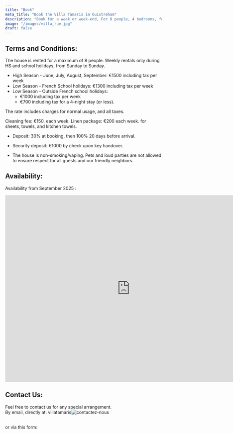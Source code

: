 ```yaml
---
title: "Book"
meta_title: "Book the Villa Tamaris in Ouistreham"
description: "Book for a week or week-end, For 8 people, 4 bedrooms, fully equipped, all comforts, high-end amenities."
image: "/images/villa_rue.jpg"
draft: false
---
```


<h2> Terms and Conditions: </h2>
The house is rented for a maximum of 8 people. Weekly rentals only during HS and school holidays, from Sunday to Sunday.

- High Season - June, July, August, September: €1500 including tax per week
- Low Season - French School holidays: €1300 including tax per week
- Low Season - Outside French school holidays:
    - €1000 including tax per week
    - €700 including tax for a 4-night stay (or less).

The rate includes charges for normal usage, and all taxes.

Cleaning fee: €150. each week.
Linen package: €200 each week. for sheets, towels, and kitchen towels. 

- Deposit: 30% at booking, then 100% 20 days before arrival.

- Security deposit: €1000 by check upon key handover.

- The house is non-smoking/vaping. Pets and loud parties are not allowed to ensure respect for all guests and our friendly neighbors.

<h2> Availability: </h2>

Availability from September 2025 : 
<iframe src="https://calendar.google.com/calendar/embed?height=600&wkst=7&ctz=Europe%2FParis&showPrint=0&showTz=0&showTabs=0&src=Y2Q1OTBhN2E4ZmU4YmViZmYzMzM4NjUyZTE3ZWE5YjMxMGNmZmMzNDdmZjg4ZjhkYTdmNTMxZmYzNWI0MTAzNEBncm91cC5jYWxlbmRhci5nb29nbGUuY29t&color=%23795548" style="border-width:0" width="800" height="600" frameborder="0" scrolling="no"></iframe>

<br/>
<h2>Contact Us:</h2>
Feel free to contact us for any special arrangement. 

<br/>
  By email, directly at: 
  <span class="text-lg md:text-xl font-semibold" style="display: inline-block; white-space: nowrap;">
    <span style="margin-right: -0.1em;">villatamaris</span>
    <img
      src="/images/contact.png"
      alt="contactez-nous"
      class="inline align-middle w-auto h-6"
      style="margin-left: -0.1em;"
    />
  </span>


<br/>or via this form: 
<!-- 
<script src="https://static.elfsight.com/platform/platform.js" async></script>
<div class="elfsight-app-af01e587-b07e-4113-bfb9-298c937d72b2 text-center" data-elfsight-app-lazy></div>
-->

<div style="width:100%;height:500px;" data-fillout-id="1s56dizCvrus" data-fillout-embed-type="standard" data-fillout-inherit-parameters data-fillout-dynamic-resize></div><script src="https://server.fillout.com/embed/v1/"></script>
